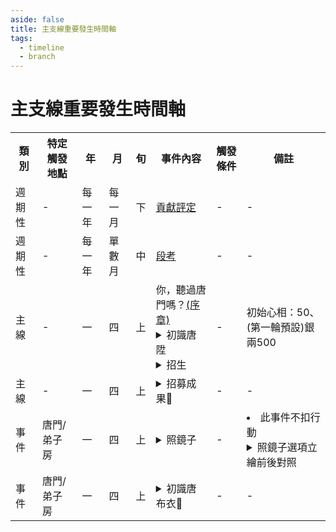 ```yaml
---
aside: false
title: 主支線重要發生時間軸
tags:
  - timeline
  - branch
---
```

# 主支線重要發生時間軸
<table>
    <tr>
        <th>類別</th>
        <th>特定觸發地點</th>
        <th>年</th>
        <th>月</th>
        <th>旬</th>
        <th>事件內容</th>
        <th>觸發條件</th>
        <th>備註</th>
    </tr>
<tr>
    <td>週期性</td>
    <td>-</td>
    <td>每一年</td>
    <td>每一月</td>
    <td>下</td>
    <td><a href="https://forum.gamer.com.tw/Co.php?bsn=73317&sn=259" target="_blank">貢獻評定</a><!---TODO 花時間再把貢獻機制獨立出來寫--></td>
    <td>-</td>
    <td>-</td>
</tr>
<tr>
    <td>週期性</td>
    <td>-</td>
    <td>每一年</td>
    <td>單數月</td>
    <td>中</td>
    <td><a href="https://forum.gamer.com.tw/Co.php?bsn=73317&sn=260" target="_blank">段考</a></td>
    <td>-</td>
    <td>-</td>
</tr>
<tr>
    <td>主線</td>
    <td>-</td>
    <td>一</td>
    <td>四</td>
    <td>上</td>
    <td>
        你，聽過唐門嗎？<a href="https://forum.gamer.com.tw/Co.php?bsn=73317&sn=248" target="_blank">(序章)</a><br>
        <details>
            <summary>初識唐陞</summary>
            選項1：「附和三師兄」(唐中翎好感-1、嘴力+1、道德-1)<br>
            選項2：「唯唯諾諾」(唐中翎好感+1、處世-1、性情-1)
        </details>
        <details>
            <summary>招生</summary>
            選項1：「講點幹話刺激他」(嘴力+1、處世-1、道德-1、性情+1)<br>
            選項2：「講點好聽的話安慰他」(修養+1、唐陞+1)
        </details>
    </td>
    <td>-</td>
    <td>初始心相：50、(第一輪預設)銀兩500</td>
</tr>
<tr>
    <td>主線</td>
    <td>-</td>
    <td>一</td>
    <td>四</td>
    <td>上</td>
    <td>
        <details>
            <summary>招募成果🎲</summary>
            選項1：【<25】一個也沒招到(心相+15)<br>
            選項2：【<50】招到了一個人(名聲+2、心相-15)<br>
            選項3：【<75】招到了三個人(名聲+2、嘴力+1、心相-25)<br>
            <details>
                <summary>選項4：【≧75】不單沒招到人，還被飛石幫的人打了一頓搶走零用錢(心相-25、銀兩-500、命運+1)</summary>
                選項4.1「無妨，這筆帳我遲早自己討回」性情+2<br>
                選項4.2「算了吧，誰讓我們對不起人在先呢？大局為重」修養+1、處世-1、名聲-1、唐陞好感+1
            </details>
        </details>
    </td>
    <td>-</td>
    <td>-</td>
</tr>
<tr>
    <td>事件</td>
    <td>唐門/弟子房</td>
    <td>一</td>
    <td>四</td>
    <td>上</td>
    <td>
        <details>
            <summary>照鏡子</summary>
            選項1：「還不算差」(天賦自戀LV1、性情-2)<br>
            選項2：「內在更重要」(學問+1)<br>
            選項3：「實在是難看」(心相-20、性情-1、修養-1、命運+1)<br>
        </details>
    </td>
    <td>-</td>
    <td>
        <li>此事件不扣行動</li>     
        <details>
            <summary>照鏡子選項立繪前後對照</summary>
                <details>
                    <summary>before</summary>
                    <img src="/images/story-branch-timeline/before-normal-face.png" alt="before normal face">
                </details>
                <details>
                    <summary>after</summary>
                    <img src="/images/story-branch-timeline/after-normal-face.png" alt="after normal face">
                </details>
        </details>
    </td>
</tr>
<tr>
    <td>事件</td>
    <td>唐門/弟子房</td>
    <td>一</td>
    <td>四</td>
    <td>上</td>
    <td>
        <details>
            <summary>初識唐布衣🎲</summary>
            <details>
                <summary>選項1：【>60】琴棋書畫</summary>
                選項1.1「人家只不過穿體面點，何必呢？」唐布衣好感-1、南宮世家好感+1、支持肩甲<br>
                選項1.2「啊，我好像懂」唐布衣好感+1、嘴力+1、獲得大師兄的塗鴉、不支持肩甲
            </details>
            <details>
                <summary>選項2：【>20】吃喝嫖賭(道德<40，唐布衣好感+3、名聲-1；道德≥40，唐布衣好感-1)</summary>
                劇情觸發
                <details>
                    <summary>2.1【決戰】</summary>
                    勝：武學+2、名聲+1；<br>
                    負：武學+2；<br>
                </details>
                選項2.1.1「當然是全部還給鄉親」名聲+2、道德+1、唐中翎好感+1、唐布衣好感-1<br>
                選項2.1.2「扣一半下來當作我們的酬庸，其他歸還」名聲+1、銀兩+500、處世-1、唐布衣好感+1<br>
                選項2.1.3「我也有出力，一人一半平分」嘴力+1、道德-1、處世-1、性情+1、銀兩+2000<br>
            </details>
        </details>
    </td>
    <td>-</td>
    <td>-</td>
</tr>
</table>